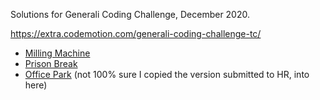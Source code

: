 Solutions for Generali Coding Challenge, December 2020.

https://extra.codemotion.com/generali-coding-challenge-tc/

* [Milling Machine](it/polentino911/generali/millingMachine/README.md)
* [Prison Break](it/polentino911/generali/prisonBreak/README.md)
* [Office Park](it/polentino911/generali/officePark/README.md) (not 100% sure I copied the version submitted to HR, into here)
